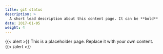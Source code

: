 ```yaml
---
title: git status
description: >
  A short lead description about this content page. It can be **bold** or _italic_ and can be split over multiple paragraphs.
date: 2017-01-05
weight: 4
---
```


{{< alert >}}
This is a placeholder page. Replace it with your own content.
{{< /alert >}}


